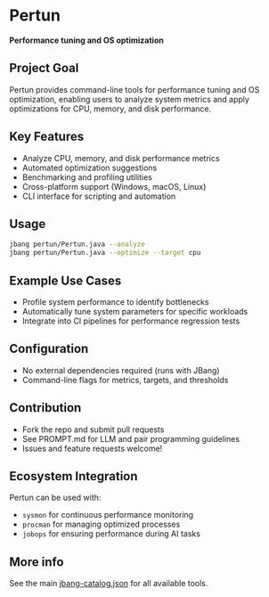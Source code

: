 # Pertun

**Performance tuning and OS optimization**

## Project Goal

Pertun provides command-line tools for performance tuning and OS optimization, enabling users to analyze system metrics and apply optimizations for CPU, memory, and disk performance.

## Key Features

- Analyze CPU, memory, and disk performance metrics
- Automated optimization suggestions
- Benchmarking and profiling utilities
- Cross-platform support (Windows, macOS, Linux)
- CLI interface for scripting and automation

## Usage

```sh
jbang pertun/Pertun.java --analyze
jbang pertun/Pertun.java --optimize --target cpu
```

## Example Use Cases

- Profile system performance to identify bottlenecks
- Automatically tune system parameters for specific workloads
- Integrate into CI pipelines for performance regression tests

## Configuration

- No external dependencies required (runs with JBang)
- Command-line flags for metrics, targets, and thresholds

## Contribution

- Fork the repo and submit pull requests
- See PROMPT.md for LLM and pair programming guidelines
- Issues and feature requests welcome!

## Ecosystem Integration

Pertun can be used with:
- `sysmon` for continuous performance monitoring
- `procman` for managing optimized processes
- `jobops` for ensuring performance during AI tasks

## More info
See the main [jbang-catalog.json](../jbang-catalog.json) for all available tools. 